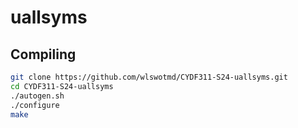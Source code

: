 # uallsyms

## Compiling

```bash
git clone https://github.com/wlswotmd/CYDF311-S24-uallsyms.git
cd CYDF311-S24-uallsyms
./autogen.sh
./configure
make
```